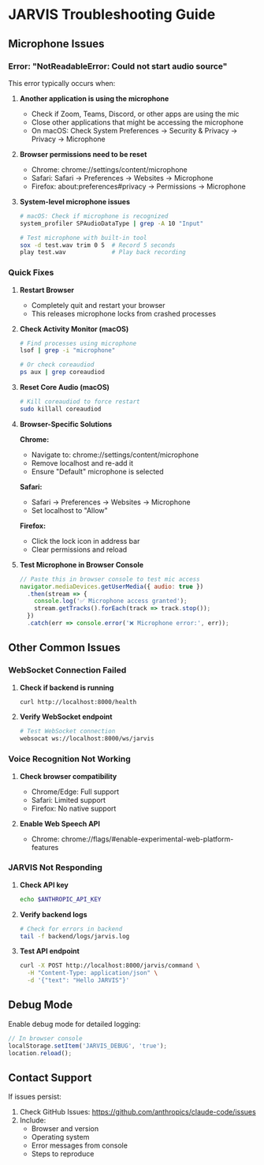 # JARVIS Troubleshooting Guide

## Microphone Issues

### Error: "NotReadableError: Could not start audio source"

This error typically occurs when:

1. **Another application is using the microphone**
   - Check if Zoom, Teams, Discord, or other apps are using the mic
   - Close other applications that might be accessing the microphone
   - On macOS: Check System Preferences → Security & Privacy → Privacy → Microphone

2. **Browser permissions need to be reset**
   - Chrome: chrome://settings/content/microphone
   - Safari: Safari → Preferences → Websites → Microphone
   - Firefox: about:preferences#privacy → Permissions → Microphone

3. **System-level microphone issues**
   ```bash
   # macOS: Check if microphone is recognized
   system_profiler SPAudioDataType | grep -A 10 "Input"
   
   # Test microphone with built-in tool
   sox -d test.wav trim 0 5  # Record 5 seconds
   play test.wav             # Play back recording
   ```

### Quick Fixes

1. **Restart Browser**
   - Completely quit and restart your browser
   - This releases microphone locks from crashed processes

2. **Check Activity Monitor (macOS)**
   ```bash
   # Find processes using microphone
   lsof | grep -i "microphone"
   
   # Or check coreaudiod
   ps aux | grep coreaudiod
   ```

3. **Reset Core Audio (macOS)**
   ```bash
   # Kill coreaudiod to force restart
   sudo killall coreaudiod
   ```

4. **Browser-Specific Solutions**
   
   **Chrome:**
   - Navigate to: chrome://settings/content/microphone
   - Remove localhost and re-add it
   - Ensure "Default" microphone is selected
   
   **Safari:**
   - Safari → Preferences → Websites → Microphone
   - Set localhost to "Allow"
   
   **Firefox:**
   - Click the lock icon in address bar
   - Clear permissions and reload

5. **Test Microphone in Browser Console**
   ```javascript
   // Paste this in browser console to test mic access
   navigator.mediaDevices.getUserMedia({ audio: true })
     .then(stream => {
       console.log('✅ Microphone access granted');
       stream.getTracks().forEach(track => track.stop());
     })
     .catch(err => console.error('❌ Microphone error:', err));
   ```

## Other Common Issues

### WebSocket Connection Failed

1. **Check if backend is running**
   ```bash
   curl http://localhost:8000/health
   ```

2. **Verify WebSocket endpoint**
   ```bash
   # Test WebSocket connection
   websocat ws://localhost:8000/ws/jarvis
   ```

### Voice Recognition Not Working

1. **Check browser compatibility**
   - Chrome/Edge: Full support
   - Safari: Limited support
   - Firefox: No native support

2. **Enable Web Speech API**
   - Chrome: chrome://flags/#enable-experimental-web-platform-features

### JARVIS Not Responding

1. **Check API key**
   ```bash
   echo $ANTHROPIC_API_KEY
   ```

2. **Verify backend logs**
   ```bash
   # Check for errors in backend
   tail -f backend/logs/jarvis.log
   ```

3. **Test API endpoint**
   ```bash
   curl -X POST http://localhost:8000/jarvis/command \
     -H "Content-Type: application/json" \
     -d '{"text": "Hello JARVIS"}'
   ```

## Debug Mode

Enable debug mode for detailed logging:

```javascript
// In browser console
localStorage.setItem('JARVIS_DEBUG', 'true');
location.reload();
```

## Contact Support

If issues persist:
1. Check GitHub Issues: https://github.com/anthropics/claude-code/issues
2. Include:
   - Browser and version
   - Operating system
   - Error messages from console
   - Steps to reproduce